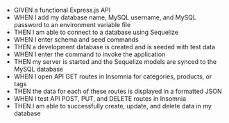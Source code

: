  - GIVEN a functional Express.js API
 - WHEN I add my database name, MySQL username, and MySQL password to an environment variable file
 - THEN I am able to connect to a database using Sequelize
 - WHEN I enter schema and seed commands
 - THEN a development database is created and is seeded with test data
 - WHEN I enter the command to invoke the application
 - THEN my server is started and the Sequelize models are synced to the MySQL database
 - WHEN I open API GET routes in Insomnia for categories, products, or tags
 - THEN the data for each of these routes is displayed in a formatted JSON
 - WHEN I test API POST, PUT, and DELETE routes in Insomnia
 - THEN I am able to successfully create, update, and delete data in my database